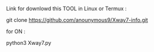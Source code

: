 Link for downlowd this TOOL in Linux or Termux :

git clone https://github.com/anounymous9/Xway7-info.git

for ON :

python3 Xway7.py
